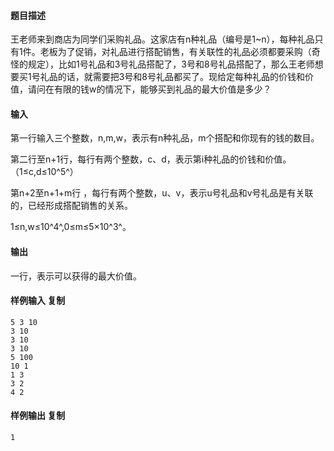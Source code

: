 #### 题目描述

王老师来到商店为同学们采购礼品。这家店有n种礼品（编号是1\~n），每种礼品只有1件。老板为了促销，对礼品进行搭配销售，有关联性的礼品必须都要采购（奇怪的规定），比如1号礼品和3号礼品搭配了，3号和8号礼品搭配了，那么王老师想要买1号礼品的话，就需要把3号和8号礼品都买了。现给定每种礼品的价钱和价值，请问在有限的钱w的情况下，能够买到礼品的最大价值是多少？

#### 输入

第一行输入三个整数，n,m,w，表示有n种礼品，m个搭配和你现有的钱的数目。

第二行至n+1行，每行有两个整数，c、d，表示第i种礼品的价钱和价值。（1≤c,d≤10^5^）

第n+2至n+1+m行 ，每行有两个整数，u、v，表示u号礼品和v号礼品是有关联的，已经形成搭配销售的关系。

1≤n,w≤10​^4^​,0≤m≤5×10​^3^​。

#### 输出

一行，表示可以获得的最大价值。

#### 样例输入 **复制**

```
5 3 10
3 10
3 10
3 10
5 100
10 1
1 3
3 2
4 2
```

#### 样例输出 **复制**

```
1
```

